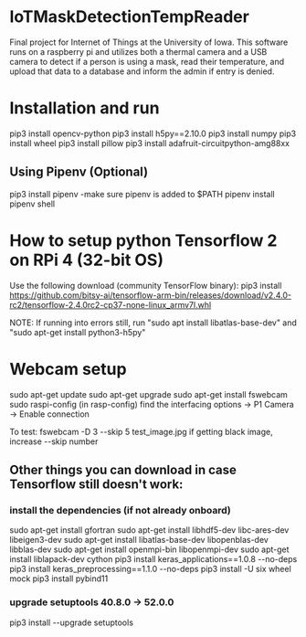 # IoTMaskDetectionTempReader
Final project for Internet of Things at the University of Iowa. This software runs on a raspberry pi and utilizes both a thermal camera and a USB camera to detect if a person is using a mask, read their temperature, and upload that data to a database and inform the admin if entry is denied. 

# Installation and run
pip3 install opencv-python
pip3 install h5py==2.10.0
pip3 install numpy 
pip3 install wheel 
pip3 install pillow 
pip3 install adafruit-circuitpython-amg88xx
## Using Pipenv (Optional)
pip3 install pipenv
-make sure pipenv is added to $PATH
pipenv install
pipenv shell

# How to setup python Tensorflow 2 on RPi 4 (32-bit OS)
Use the following download (community TensorFlow binary):
pip3 install https://github.com/bitsy-ai/tensorflow-arm-bin/releases/download/v2.4.0-rc2/tensorflow-2.4.0rc2-cp37-none-linux_armv7l.whl

NOTE: If running into errors still, run "sudo apt install libatlas-base-dev" and  "sudo apt-get install python3-h5py"

# Webcam setup
sudo apt-get update
sudo apt-get upgrade
sudo apt-get install fswebcam
sudo raspi-config
(in rasp-config) find the interfacing options -> P1 Camera -> Enable connection

To test:
fswebcam -D 3 --skip 5 test_image.jpg
if getting black image, increase --skip number

## Other things you can download in case Tensorflow still doesn't work:
### install the dependencies (if not already onboard)
sudo apt-get install gfortran
sudo apt-get install libhdf5-dev libc-ares-dev libeigen3-dev
sudo apt-get install libatlas-base-dev libopenblas-dev libblas-dev
sudo apt-get install openmpi-bin libopenmpi-dev
sudo apt-get install liblapack-dev cython
pip3 install keras_applications==1.0.8 --no-deps
pip3 install keras_preprocessing==1.1.0 --no-deps
pip3 install -U six wheel mock
pip3 install pybind11
### upgrade setuptools 40.8.0 -> 52.0.0
pip3 install --upgrade setuptools

